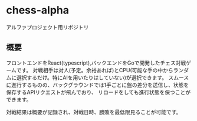 # chess-alpha

アルファプロジェクト用リポジトリ

## 概要

フロントエンドをReact(typescript),バックエンドをGoで開発したチェス対戦ゲームです。
対戦相手は対人(予定。余裕あれば)とCPU(可能な手の中からランダムに選択するだけ。特にAIを用いたりはしていない)が選択できます。
スムースに進行するものの、バックグラウンドでは1手ごとに盤の差分を送信し、状態を保存するAPIリクエストが飛んでおり、
リロードをしても進行状態を保つことができます。

対戦結果は概要が記録され、対戦日時、勝敗を最低限見ることが可能です。
